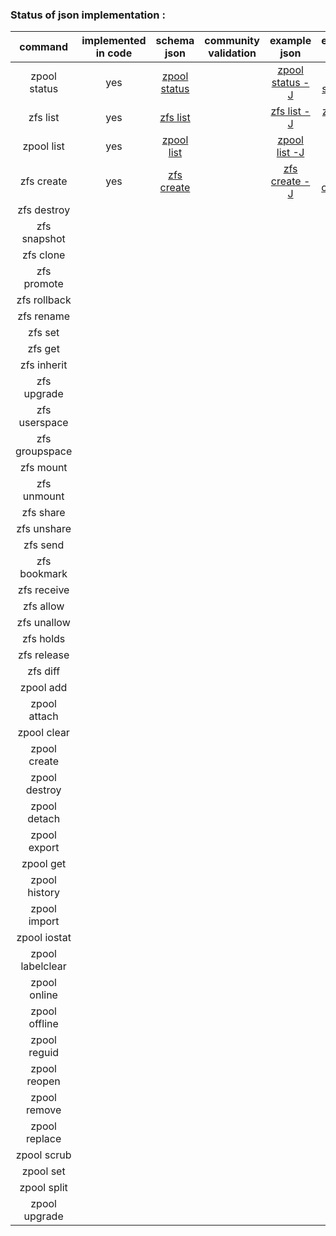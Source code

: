 ### Status of json implementation :

| command 	    	| implemented in code	|               schema json                                                                 | community validation  |	example json                                                                                            |   example ldjson                                                                                          |
| :---------------: |:---------------------:|:-----------------------------------------------------------------------------------------:| :--------------------:|:---------------------------------------------------------------------------------------------------------:|:--------------------------------------------------------------------------------------------------------: |
| zpool status  	|			yes			| [zpool status ](https://git.alyseo.com/42/zfs-json/blob/nvlist/json/schema-zpool-status.md)	|						|[zpool status -J](https://git.alyseo.com/42/zfs-json/blob/nvlist/json/samples/zpool_status.json.md)		|[zpool status -j](https://git.alyseo.com/42/zfs-json/blob/nvlist/json/samples/zpool_status.ldjson.md)      |
| zfs list      	|			yes			| [zfs list ](https://git.alyseo.com/42/zfs-json/blob/nvlist/json/schema-zfs-list.md)			|						|[zfs list -J](https://git.alyseo.com/42/zfs-json/blob/nvlist/json/samples/zfs_list.json.md)		    	|[zfs list -j](https://git.alyseo.com/42/zfs-json/blob/nvlist/json/samples/zfs_list.ldjson.md)              |
| zpool list    	|			yes			| [zpool list ](https://git.alyseo.com/42/zfs-json/blob/nvlist/json/schema-zpool-list.md)		|						|[zpool list -J](https://git.alyseo.com/42/zfs-json/blob/nvlist/json/samples/zpool_list.json.md)			|[zpool list -j](https://git.alyseo.com/42/zfs-json/blob/nvlist/json/samples/zpool_list.ldjson.md)          |
|zfs create     	|			yes			| [zfs create](https://git.alyseo.com/42/zfs-json/blob/nvlist/json/schema-zfs-create.md)			|						|[zfs create -J](https://git.alyseo.com/42/zfs-json/blob/nvlist/json/samples/zfs_create.json.md)			|[zfs create -j](https://git.alyseo.com/42/zfs-json/blob/nvlist/json/samples/zfs_create.ldjson.md)            |
|zfs destroy		|						|	                                                                               			|						|		                                                                                                	|                                                                                                           |
|zfs snapshot		|						|                                                                           				|						|		                                                                                                	|                                                                                                           |
|zfs clone			|						|                                                                           				|						|		                                                                                                	|                                                                                                           |
|zfs promote		|						|                                                                           				|						|		                                                                                                	|                                                                                                           |
|zfs rollback		|						|                                                                           				|						|		                                                                                                	|                                                                                                           |
|zfs rename 		|						|                                                                           				|						|		                                                                                                	|                                                                                                           |
|zfs set			|						|                                                                           				|						|		                                                                                                	|                                                                                                           |
|zfs get 			|						|                                                                           				|						|		                                                                                                	|                                                                                                           |
|zfs inherit		|						|                                                                           				|						|		                                                                                                	|                                                                                                           |
|zfs upgrade		|						|                                                                           				|						|		                                                                                                	|                                                                                                           |
|zfs userspace		|						|                                                                           				|						|		                                                                                                	|                                                                                                           |
|zfs groupspace		|						|                                                                           				|						|		                                                                                                	|                                                                                                           |
|zfs mount			|						|                                                                           				|						|		                                                                                                	|                                                                                                           |
|zfs unmount		|						|                                                                           				|						|		                                                                                                	|                                                                                                           |
|zfs share			|						|                                                                           				|						|		                                                                                                	|                                                                                                           |
|zfs unshare		|						|                                                                           				|						|		                                                                                                	|                                                                                                           |
|zfs send			|						|                                                                           				|						|		                                                                                                	|                                                                                                           |
|zfs bookmark		|						|                                                                           				|						|		                                                                                                	|                                                                                                           |
|zfs receive		|						|                                                                           				|						|		                                                                                                	|                                                                                                           |
|zfs allow			|						|                                                                           				|						|		                                                                                                	|                                                                                                           |
|zfs unallow		|						|                                                                           				|						|		                                                                                                	|                                                                                                           |
|zfs holds			|						|                                                                           				|						|		                                                                                                	|                                                                                                           |
|zfs release		|						|                                                                           				|						|		                                                                                                	|                                                                                                           |
|zfs diff			|						|                                                                           				|						|		                                                                                                	|                                                                                                           |
|zpool add 			|						|                                                                           				|						|		                                                                                                	|                                                                                                           |
|zpool attach		|						|                                                                           				|						|		                                                                                                	|                                                                                                           |
|zpool clear		|						|                                                                           				|						|		                                                                                                	|                                                                                                           |
|zpool create		|						|                                                                           				|						|		                                                                                                	|                                                                                                           |
|zpool destroy		|						|                                                                           				|						|		                                                                                                	|                                                                                                           |
|zpool detach		|						|                                                                           				|						|		                                                                                                	|                                                                                                           |
|zpool export		|						|                                                                           				|						|		                                                                                                	|                                                                                                           |
|zpool get			|						|                                                                           				|						|		                                                                                                	|                                                                                                           |
|zpool history		|						|                                                                           				|						|		                                                                                                	|                                                                                                           |
|zpool import		|						|                                                                           				|						|		                                                                                                	|                                                                                                           |
|zpool iostat		|						|                                                                           				|						|		                                                                                                	|                                                                                                           |
|zpool labelclear	|						|                                                                           				|						|		                                                                                                	|                                                                                                           |
|zpool online		|						|                                                                           				|						|		                                                                                                	|                                                                                                           |
|zpool offline		|						|                                                                           				|						|		                                                                                                	|                                                                                                           |
|zpool reguid		|						|                                                                           				|						|		                                                                                                	|                                                                                                           |
|zpool reopen		|						|                                                                           				|						|		                                                                                                	|                                                                                                           |
|zpool remove		|						|                                                                           				|						|		                                                                                                	|                                                                                                           |
|zpool replace		|						|                                                                           				|						|		                                                                                                	|                                                                                                           |
|zpool scrub		|						|                                                                           				|						|		                                                                                                	|                                                                                                           |
|zpool set			|						|                                                                           				|						|		                                                                                                	|                                                                                                           |
|zpool split		|						|                                                                           				|						|		                                                                                                	|                                                                                                           |
|zpool upgrade		|						|                                                                           				|						|		                                                                                                	|                                                                                                           |
